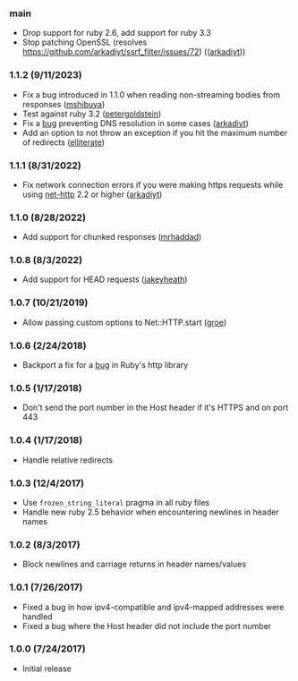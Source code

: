 ### main
* Drop support for ruby 2.6, add support for ruby 3.3
* Stop patching OpenSSL (resolves https://github.com/arkadiyt/ssrf_filter/issues/72) (([arkadiyt](https://github.com/arkadiyt/ssrf_filter/pull/73)))

### 1.1.2 (9/11/2023)
* Fix a bug introduced in 1.1.0 when reading non-streaming bodies from responses ([mshibuya](https://github.com/arkadiyt/ssrf_filter/pull/60))
* Test against ruby 3.2 ([petergoldstein](https://github.com/arkadiyt/ssrf_filter/pull/62))
* Fix a [bug](https://github.com/arkadiyt/ssrf_filter/issues/61) preventing DNS resolution in some cases ([arkadiyt](https://github.com/arkadiyt/ssrf_filter/pull/70))
* Add an option to not throw an exception if you hit the maximum number of redirects ([elliterate](https://github.com/arkadiyt/ssrf_filter/pull/63))

### 1.1.1 (8/31/2022)
* Fix network connection errors if you were making https requests while using [net-http](https://github.com/ruby/net-http) 2.2 or higher ([arkadiyt](https://github.com/arkadiyt/ssrf_filter/pull/54))

### 1.1.0 (8/28/2022)
* Add support for chunked responses ([mrhaddad](https://github.com/arkadiyt/ssrf_filter/pull/30))

### 1.0.8 (8/3/2022)
* Add support for HEAD requests ([jakeyheath](https://github.com/arkadiyt/ssrf_filter/pull/38))

### 1.0.7 (10/21/2019)
* Allow passing custom options to Net::HTTP.start ([groe](https://github.com/arkadiyt/ssrf_filter/pull/26))

### 1.0.6 (2/24/2018)
* Backport a fix for a [bug](https://bugs.ruby-lang.org/issues/10054) in Ruby's http library

### 1.0.5 (1/17/2018)
* Don't send the port number in the Host header if it's HTTPS and on port 443

### 1.0.4 (1/17/2018)
* Handle relative redirects

### 1.0.3 (12/4/2017)
* Use `frozen_string_literal` pragma in all ruby files
* Handle new ruby 2.5 behavior when encountering newlines in header names

### 1.0.2 (8/3/2017)
* Block newlines and carriage returns in header names/values

### 1.0.1 (7/26/2017)
* Fixed a bug in how ipv4-compatible and ipv4-mapped addresses were handled
* Fixed a bug where the Host header did not include the port number

### 1.0.0 (7/24/2017)
* Initial release
